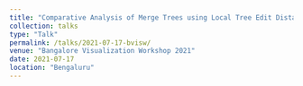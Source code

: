 ```yaml
---
title: "Comparative Analysis of Merge Trees using Local Tree Edit Distance"
collection: talks
type: "Talk"
permalink: /talks/2021-07-17-bvisw/
venue: "Bangalore Visualization Workshop 2021"
date: 2021-07-17
location: "Bengaluru"
---
```

